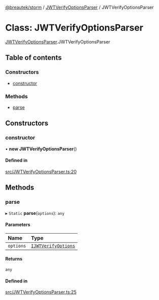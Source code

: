 [@breautek/storm](../README.md) / [JWTVerifyOptionsParser](../modules/JWTVerifyOptionsParser.md) / JWTVerifyOptionsParser

# Class: JWTVerifyOptionsParser

[JWTVerifyOptionsParser](../modules/JWTVerifyOptionsParser.md).JWTVerifyOptionsParser

## Table of contents

### Constructors

- [constructor](JWTVerifyOptionsParser.JWTVerifyOptionsParser-1.md#constructor)

### Methods

- [parse](JWTVerifyOptionsParser.JWTVerifyOptionsParser-1.md#parse)

## Constructors

### constructor

• **new JWTVerifyOptionsParser**()

#### Defined in

[src/JWTVerifyOptionsParser.ts:20](https://github.com/breautek/storm/blob/012dd73/src/JWTVerifyOptionsParser.ts#L20)

## Methods

### parse

▸ `Static` **parse**(`options`): `any`

#### Parameters

| Name | Type |
| :------ | :------ |
| `options` | [`IJWTVerifyOptions`](../interfaces/IJWTVerifyOptions.IJWTVerifyOptions-1.md) |

#### Returns

`any`

#### Defined in

[src/JWTVerifyOptionsParser.ts:25](https://github.com/breautek/storm/blob/012dd73/src/JWTVerifyOptionsParser.ts#L25)
